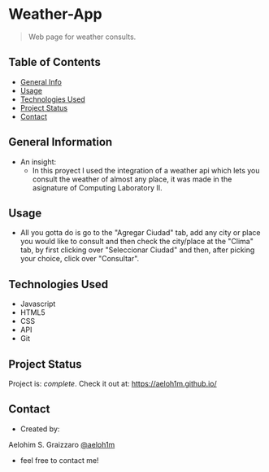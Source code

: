 # Weather-App

> Web page for weather consults. <br />

## Table of Contents
* [General Info](#general-information)
* [Usage](#usage)
* [Technologies Used](#technologies-used)
* [Project Status](#project-status)
* [Contact](#contact)

## General Information
-  An insight: <br />
    - In this proyect I used the integration of a weather api which lets you consult the weather of almost any place, it was made in the asignature of Computing Laboratory II.
    
## Usage
 - All you gotta do is go to the "Agregar Ciudad" tab, add any city or place you would like to consult and then check the city/place at the "Clima" tab, by first clicking over "Seleccionar Ciudad" and then, after picking your choice, click over "Consultar".

## Technologies Used
- Javascript
- HTML5
- CSS
- API
- Git


## Project Status
Project is: _complete_.
Check it out at: https://aeloh1m.github.io/
    
## Contact
- Created by: 

Aelohim S. Graizzaro [@aeloh1m](https://github.com/aeloh1m) <br />

- feel free to contact me!
